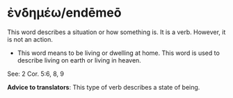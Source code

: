 # ἐνδημέω/endēmeō 
This word describes a situation or how something is. It is a verb. However, it is not an action. 

* This word means to be living or dwelling at home. This word is used to describe living on earth or living in heaven. 

See: 2 Cor. 5:6, 8, 9

**Advice to translators**: This type of verb describes a state of being. 